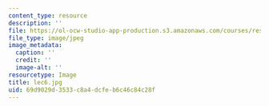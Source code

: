 ```yaml
---
content_type: resource
description: ''
file: https://ol-ocw-studio-app-production.s3.amazonaws.com/courses/res-18-005-highlights-of-calculus-spring-2010/69d9029d3533c8a4dcfeb6c46c84c28f_lec6.jpg
file_type: image/jpeg
image_metadata:
  caption: ''
  credit: ''
  image-alt: ''
resourcetype: Image
title: lec6.jpg
uid: 69d9029d-3533-c8a4-dcfe-b6c46c84c28f
---
```

